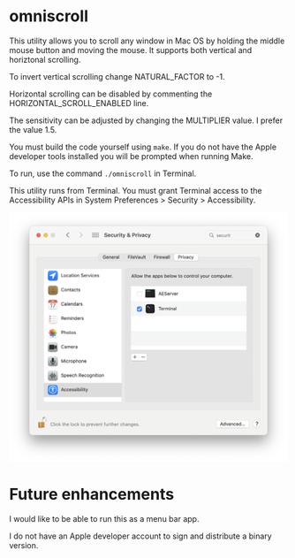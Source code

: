 # omniscroll

This utility allows you to scroll any window in Mac OS by holding the middle mouse button and moving the mouse. It supports both vertical and horiztonal scrolling.

To invert vertical scrolling change NATURAL_FACTOR to -1.

Horizontal scrolling can be disabled by commenting the HORIZONTAL_SCROLL_ENABLED line.

The sensitivity can be adjusted by changing the MULTIPLIER value. I prefer the value 1.5.

You must build the code yourself using `make`. If you do not have the Apple developer tools installed you will be prompted when running Make.

To run, use the command `./omniscroll` in Terminal.

This utility runs from Terminal. You must grant Terminal access to the Accessibility APIs in System Preferences > Security > Accessibility.

![System Preferences dialog](Permissions.png)

# Future enhancements

I would like to be able to run this as a menu bar app.

I do not have an Apple developer account to sign and distribute a binary version.
